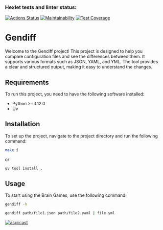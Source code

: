 ### Hexlet tests and linter status:
[![Actions Status](https://github.com/webAmoeba/python-project-50/actions/workflows/hexlet-check.yml/badge.svg)](https://github.com/webAmoeba/python-project-50/actions)
[![Maintainability](https://api.codeclimate.com/v1/badges/bc1790801cf78248d161/maintainability)](https://codeclimate.com/github/webAmoeba/python-project-50/maintainability)
[![Test Coverage](https://api.codeclimate.com/v1/badges/bc1790801cf78248d161/test_coverage)](https://codeclimate.com/github/webAmoeba/python-project-50/test_coverage)

# Gendiff

Welcome to the Gendiff project! This project is designed to help you compare configuration files and see the differences between them. It supports various formats such as JSON, YAML, and YML. The tool provides a clear and structured output, making it easy to understand the changes.

## Requirements

To run this project, you need to have the following software installed:

- Python >=3.12.0
- Uv

## Installation

To set up the project, navigate to the project directory and run the following command:

```bash
make i
```
or
```bash
uv tool install .
```

## Usage

To start using the Brain Games, use the following command:

```bash
gendiff -h
```
```bash
gendiff path/file1.json path/file2.yaml | file.yml
```

[![asciicast](https://asciinema.org/a/784o2u5Nuczc1pYV25jvFEQgc.svg)](https://asciinema.org/a/784o2u5Nuczc1pYV25jvFEQgc)
